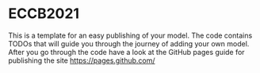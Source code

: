 # ECCB2021
This is a template for an easy publishing of your model. The code contains TODOs that will guide you through the journey of adding your own model. After you go through the code have a look at the GitHub pages guide for publishing the site https://pages.github.com/
